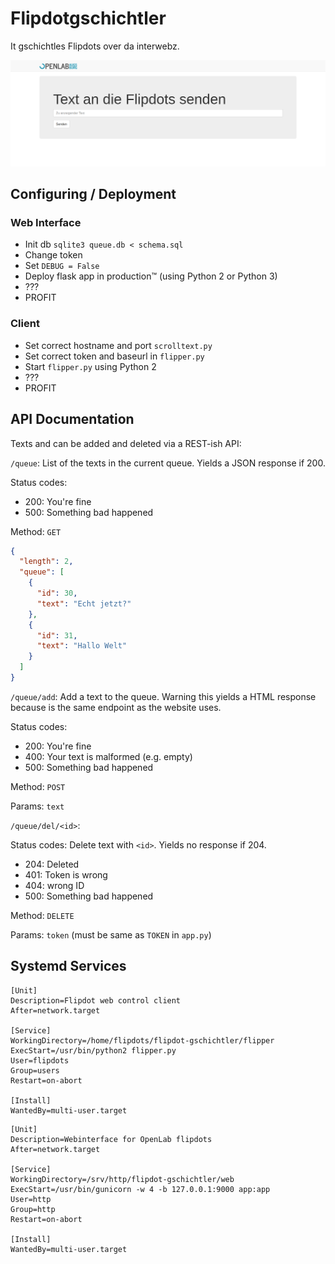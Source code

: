 # Flipdotgschichtler

It gschichtles Flipdots over da interwebz.

![](./screen.png)

## Configuring / Deployment
### Web Interface

* Init db `sqlite3 queue.db < schema.sql`
* Change token
* Set `DEBUG = False`
* Deploy flask app in production™ (using Python 2 or Python 3)
* ???
* PROFIT

### Client

* Set correct hostname and port `scrolltext.py`
* Set correct token and baseurl in `flipper.py`
* Start `flipper.py` using Python 2
* ???
* PROFIT

## API Documentation

Texts and can be added and deleted via a REST-ish API:

`/queue`: List of the texts in the current queue. Yields a JSON response if 200.

Status codes:
* 200: You're fine
* 500: Something bad happened

Method: `GET`

```json
{
  "length": 2,
  "queue": [
    {
      "id": 30,
      "text": "Echt jetzt?"
    },
    {
      "id": 31,
      "text": "Hallo Welt"
    }
  ]
}
```

`/queue/add`: Add a text to the queue. Warning this yields a HTML response because is the same endpoint as the website uses.

Status codes:

* 200: You're fine
* 400: Your text is malformed (e.g. empty)
* 500: Something bad happened

Method: `POST`

Params: `text`

`/queue/del/<id>`:

Status codes: Delete text with `<id>`. Yields no response if 204.

* 204: Deleted
* 401: Token is wrong
* 404: wrong ID
* 500: Something bad happened

Method: `DELETE`

Params: `token` (must be same as `TOKEN` in `app.py`)

## Systemd Services

```
[Unit]
Description=Flipdot web control client
After=network.target

[Service]
WorkingDirectory=/home/flipdots/flipdot-gschichtler/flipper
ExecStart=/usr/bin/python2 flipper.py
User=flipdots
Group=users
Restart=on-abort

[Install]
WantedBy=multi-user.target
```

```
[Unit]
Description=Webinterface for OpenLab flipdots
After=network.target

[Service]
WorkingDirectory=/srv/http/flipdot-gschichtler/web
ExecStart=/usr/bin/gunicorn -w 4 -b 127.0.0.1:9000 app:app
User=http
Group=http
Restart=on-abort

[Install]
WantedBy=multi-user.target
```
